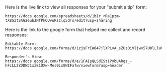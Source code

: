 Here is the live link to view all responses for your "submit a tip" form:

    https://docs.google.com/spreadsheets/d/1bIr_rRa1pzm-tX8SztSAG2eubJNfPkOUvuRsClq5dTs/edit?usp=sharing


Here is the link to the google form that helped me collect and record responses:

    Editable Form: https://docs.google.com/forms/d/1zjsFrIW647jlXPLvA_sZUzOiVljwv57UOlLluVXtpow/edit

    Responder's View: https://docs.google.com/forms/d/e/1FAIpQLSdISt1PybUAhgz_-hFzLL2ZDDWJ1xzE1UXw-Mes0ix8NIFafw/viewform?usp=header